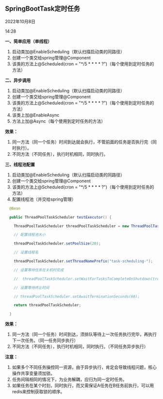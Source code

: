 ﻿## SpringBootTask定时任务

2022年10月8日

14:28

**一、简单应用（单线程）**

1. 启动类加@EnableScheduling（默认扫描启动类的同路径）
2. 创建一个类交给spring管理@Component
3. 该类的方法上@Scheduled(cron =     "*/5 * * * * ?")（每个使用到定时任务的方法）

 

**二、异步调用**

1. 启动类加@EnableScheduling（默认扫描启动类的同路径）
2. 创建一个类交给spring管理@Component
3. 该类的方法上@Scheduled(cron     = "*/5 * * * * ?")（每个使用到定时任务的方法）
4. 该类上加@EnableAsync
5. 方法上加@Async（每个使用到定时任务的方法）

 **效果：**

1. 同一方法（同一个任务）时间到达就会执行，不管前面的任务是否执行完（同时执行）。
2. 不同方法（不同任务），执行时机相同，同时执行。

 

**三、线程池配置**

1. 启动类加@EnableScheduling（默认扫描启动类的同路径）
2. 创建一个类交给spring管理@Component
3. 该类的方法上@Scheduled(cron     = "*/5 * * * * ?")（每个使用到定时任务的方法）
4. 配置线程池（并交给spring管理）

```java
  @Bean

  public ThreadPoolTaskScheduler testExecutor() {

​    ThreadPoolTaskScheduler threadPoolTaskScheduler = new ThreadPoolTaskScheduler();

​    // 配置线程池大小

​    threadPoolTaskScheduler.setPoolSize(20);

​    // 设置线程名

​    threadPoolTaskScheduler.setThreadNamePrefix("task-scheduling-");

​    // 设置等待任务在关机时完成

​    //  threadPoolTaskScheduler.setWaitForTasksToCompleteOnShutdown(true);

​    // 设置等待终止时间

​    // threadPoolTaskScheduler.setAwaitTerminationSeconds(60);

​    return threadPoolTaskScheduler;

  }
```

 

 **效果：**

1. 同一方法（同一个任务）时间到达，须排队等待上一次任务执行完毕，再执行下一次任务。（同一任务同步执行）
2. 不同方法（不同任务），执行时机相同，同时执行。（不同任务异步执行）

 

**注意：**

1. 如果多个不同任务操控同一资源，由于异步执行，肯定会导致线程问题，核心操作共享变量须加锁。
2. 任务间隔相同的情况下，为业务解耦，应归为同一定时任务。
3. 如果任务在某个时刻，同时执行，而又需保证A任务在B任务前执行，可以用redis来控制获取锁的顺序。
